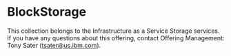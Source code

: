# BlockStorage
This collection belongs to the Infrastructure as a Service Storage services. If you have any questions about this offering, contact Offering Management: Tony Sater (tsater@us.ibm.com).
